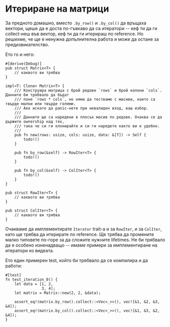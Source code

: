 # Итериране на матрици

За предното домашно, вместо ```.by_row()``` и ```.by_col()``` да връщаха вектори, щеше да е доста по-гъвкаво да са итератори -- кеф ти да ги collect-неш във вектор, кеф ти да ги итерираш по reference. Но решихме, че ще е ненужна допълнителна работа и може да остане за предизвикателство.

Ето го и него:

```
#[derive(Debug)]
pub struct Matrix<T> {
    // каквото ви трябва
}

impl<T: Clone> Matrix<T> {
    /// Конструира матрица с брой редове `rows` и брой колони `cols`. Данните би трябвало да бъдат
    /// поне `rows * cols`, но няма да тестваме с масиви, които са твърде малки или твърде големи.
    /// Ако искате да panic-нете при невалиден вход, ваш избор.
    ///
    /// Данните ще са наредени в плосък масив по редове. Очаква се да държите ownership над тях,
    /// така че си ги клонирайте и си ги наредете както ви е удобно.
    ///
    pub fn new(rows: usize, cols: usize, data: &[T]) -> Self {
        todo!()
    }

    pub fn by_row(&self) -> RowIter<T> {
        todo!()
    }

    pub fn by_col(&self) -> ColIter<T> {
        todo!()
    }
}

pub struct RowIter<T> {
    // каквото ви трябва
}

pub struct ColIter<T> {
    // каквото ви трябва
}
```

Очакваме да имплементирате ```Iterator``` trait-а и за ```RowIter```, и за ```ColIter```, като ще трябва да итерирате по reference. Ще трябва да промените малко типовете по-горе за да сложите нужните lifetimes. Не би трябвало да е особено изненадващо -- имаме примери за имплементиране на итератори из видеата.

Ето един примерен test, който би трябвало да се компилира и да работи:

```
#[test]
fn test_iteration_0() {
    let data = [1, 2,
                3, 4];
    let matrix = Matrix::new(2, 2, &data);

    assert_eq!(matrix.by_row().collect::<Vec<_>>(), vec![&1, &2, &3, &4]);
    assert_eq!(matrix.by_col().collect::<Vec<_>>(), vec![&1, &3, &2, &4]);
}
```
